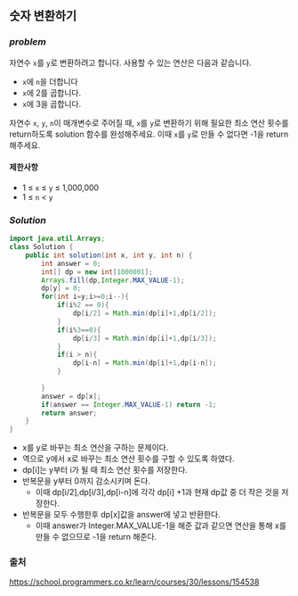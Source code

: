 ## **숫자 변환하기**


### ***problem***
자연수 `x`를 `y`로 변환하려고 합니다. 사용할 수 있는 연산은 다음과 같습니다.

- `x`에 `n`을 더합니다
- `x`에 2를 곱합니다.
- `x`에 3을 곱합니다.

자연수 `x`, `y`, `n`이 매개변수로 주어질 때, `x`를 `y`로 변환하기 위해 필요한 최소 연산 횟수를 return하도록 solution 함수를 완성해주세요. 이때 `x`를 `y`로 만들 수 없다면 -1을 return 해주세요.

#### **제한사항**
- 1 ≤ `x` ≤ `y` ≤ 1,000,000
- 1 ≤ `n` < `y`


### ***Solution***
``` java
import java.util.Arrays;
class Solution {
    public int solution(int x, int y, int n) {
        int answer = 0;
        int[] dp = new int[1000001];
        Arrays.fill(dp,Integer.MAX_VALUE-1);
        dp[y] = 0;
        for(int i=y;i>=0;i--){
            if(i%2 == 0){
                dp[i/2] = Math.min(dp[i]+1,dp[i/2]);     
            }
            if(i%3==0){
                dp[i/3] = Math.min(dp[i]+1,dp[i/3]); 
            }
            if(i > n){
                dp[i-n] = Math.min(dp[i]+1,dp[i-n]);
            }
           
        }
        answer = dp[x];
        if(answer == Integer.MAX_VALUE-1) return -1;
        return answer;
    }
}
```
- x를 y로 바꾸는 최소 연산을 구하는 문제이다.
- 역으로 y에서 x로 바꾸는 최소 연산 횟수를 구할 수 있도록 하였다.
- dp[i]는 y부터 i가 될 때 최소 연산 횟수를 저장한다.
- 반복문을 y부터 0까지 감소시키며 돈다.
    - 이때 dp[i/2],dp[i/3],dp[i-n]에 각각 dp[i] +1과 현재 dp값 중 더 작은 것을 저장한다.
-  반복문을 모두 수행한후 dp[x]값을 answer에 넣고 반환한다.
    - 이때 answer가 Integer.MAX_VALUE-1을 해준 값과 같으면 연산을 통해 x를 만들 수 없으므로 -1을 return 해준다.

### 출처
https://school.programmers.co.kr/learn/courses/30/lessons/154538
